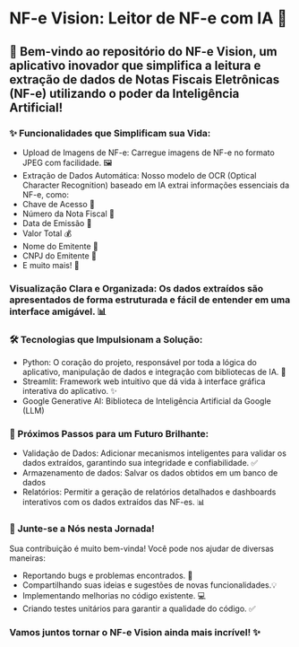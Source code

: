 # NF-e Vision: Leitor de NF-e com IA 🧠
## 👋 Bem-vindo ao repositório do NF-e Vision, um aplicativo inovador que simplifica a leitura e extração de dados de Notas Fiscais Eletrônicas (NF-e) utilizando o poder da Inteligência Artificial!

### ✨ Funcionalidades que Simplificam sua Vida:
* Upload de Imagens de NF-e: Carregue imagens de NF-e no formato JPEG com facilidade. 🖼️
* Extração de Dados Automática: Nosso modelo de OCR (Optical Character Recognition) baseado em IA extrai informações essenciais da NF-e, como:
* Chave de Acesso 🔑
* Número da Nota Fiscal 🔢
* Data de Emissão 📅
* Valor Total 💰
* Nome do Emitente 🏢
* CNPJ do Emitente 📑
* E muito mais! 🚀

### Visualização Clara e Organizada: Os dados extraídos são apresentados de forma estruturada e fácil de entender em uma interface amigável. 📊

### 🛠️ Tecnologias que Impulsionam a Solução:

* Python: O coração do projeto, responsável por toda a lógica do aplicativo, manipulação de dados e integração com bibliotecas de IA. 🐍
* Streamlit: Framework web intuitivo que dá vida à interface gráfica interativa do aplicativo. ✨
* Google Generative AI: Biblioteca de Inteligência Artificial da Google (LLM)

### 🚀 Próximos Passos para um Futuro Brilhante:
* Validação de Dados: Adicionar mecanismos inteligentes para validar os dados extraídos, garantindo sua integridade e confiabilidade. ✅
* Armazenamento de dados: Salvar os dados obtidos em um banco de dados
* Relatórios: Permitir a geração de relatórios detalhados e dashboards interativos com os dados extraídos das NF-es. 📊

### 💪 Junte-se a Nós nesta Jornada!
Sua contribuição é muito bem-vinda! Você pode nos ajudar de diversas maneiras:
* Reportando bugs e problemas encontrados. 🐞
* Compartilhando suas ideias e sugestões de novas funcionalidades.💡
* Implementando melhorias no código existente. 💻
* Criando testes unitários para garantir a qualidade do código. ✅

### Vamos juntos tornar o NF-e Vision ainda mais incrível! ✨